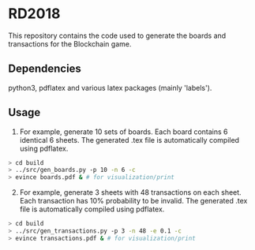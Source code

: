 # RD2018

This repository contains the code used to generate the boards and transactions for the Blockchain game.

## Dependencies

python3, pdflatex and various latex packages (mainly 'labels').

## Usage

1. For example, generate 10 sets of boards. Each board contains 6 identical 6 sheets. The generated .tex file is automatically compiled using pdflatex.

```bash
> cd build
> ../src/gen_boards.py -p 10 -n 6 -c
> evince boards.pdf & # for visualization/print
```

2. For example, generate 3 sheets with 48 transactions on each sheet. Each transaction has 10% probability to be invalid. The generated .tex file is automatically compiled using pdflatex.

```bash
> cd build
> ../src/gen_transactions.py -p 3 -n 48 -e 0.1 -c
> evince transactions.pdf & # for visualization/print
```
